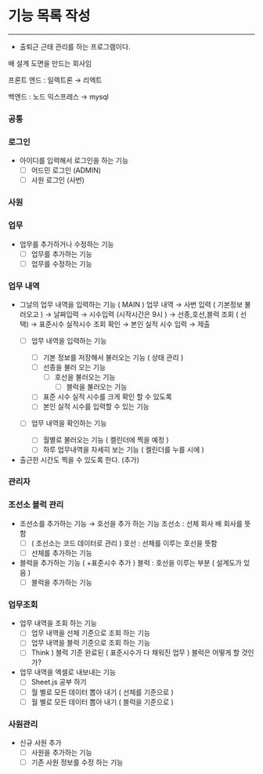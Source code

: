 # 기능 목록 작성

---

- 출퇴근 근태 관리를 하는 프로그램이다.

배 설계 도면을 만드는 회사임

프론트 엔드 : 일렉트론 → 리엑트

백엔드 : 노드 익스프레스 → mysql

### 공통

### 로그인

- 아이디를 입력해서 로그인을 하는 기능
  - [ ] 어드민 로그인 (ADMIN)
  - [ ] 사원 로그인 (사번)

### 사원

### 업무

- 업무를 추가하거나 수정하는 기능
  - [ ] 업무를 추가하는 기능
  - [ ] 업무를 수정하는 기능

### 업무 내역

- 그날의 업무 내역을 입력하는 기능 ( MAIN )
  업무 내역
  → 사번 입력 ( 기본정보 불러오고 ) → 날짜입력 → 시수입력 (시작시간은 9시 ) → 선종,호선,블럭 조회 ( 선택) → 표준시수 실적시수 조회 확인 → 본인 실적 시수 입력 → 제출
  - [ ] 업무 내역을 입력하는 기능

    - [ ] 기본 정보를 저장해서 불러오는 기능 ( 상태 관리 )
    - [ ] 선종을 불러 오는 기능
      - [ ] 호선을 불러오는 기능
        - [ ] 블럭을 불러오는 기능
    - [ ] 표준 시수 실적 시수를 크게 확인 할 수 있도록
    - [ ] 본인 실적 시수를 입력할 수 있는 기능

  - [ ] 업무 내역을 확인하는 기능
    - [ ] 월별로 불러오는 기능 ( 켈린더에 찍을 예정 )
    - [ ] 하루 업무내역을 자세히 보는 기능 ( 켈린더를 누를 시에 )
- 출근한 시간도 찍을 수 있도록 한다. (추가)

### 관리자

### 조선소 블럭 관리

- 조선소를 추가하는 기능 → 호선을 추가 하는 기능
  조선소 : 선체 회사 배 회사를 뜻함
  - [ ] ( 조선소는 코드 데이터로 관리 )
  호선 : 선체를 이루는 호선을 뜻함
  - [ ] 선체를 추가하는 기능
- 블럭을 추가하는 기능 ( +표준시수 추가 )
  블럭 : 호선을 이루는 부분 ( 설계도가 있음 )
  - [ ] 블럭을 추가하는 기능

### 업무조회

- 업무 내역을 조회 하는 기능
  - [ ] 업무 내역을 선체 기준으로 조회 하는 기능
  - [ ] 업무 내역을 블럭 기준으로 조회 하는 기능
  - [ ] Think ) 블럭 기준 완료된 ( 표준시수가 다 채워진 업무 ) 블럭은 어떻게 할 것인가?
- 업무 내역을 엑셀로 내보내는 기능
  - [ ] Sheet.js 공부 하기
  - [ ] 월 별로 모든 데이터 뽑아 내기 ( 선체를 기준으로 )
  - [ ] 월 별로 모든 데이터 뽑아 내기 ( 블럭을 기준으로 )

### 사원관리

- 신규 사원 추가
  - [ ] 사원을 추가하는 기능
  - [ ] 기존 사원 정보를 수정 하는 기능
